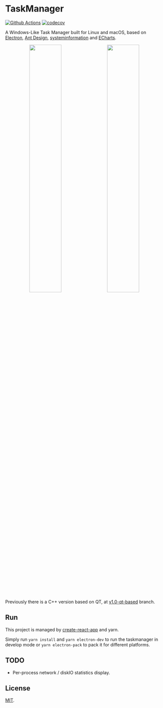 # TaskManager 

[![Github Actions](https://github.com/yxwangcs/taskmanager/workflows/build/badge.svg)](https://github.com/yxwangcs/taskmanager/actions?query=branch%3Amain) [![codecov](https://codecov.io/gh/yxwangcs/taskmanager/branch/main/graph/badge.svg)](https://codecov.io/gh/yxwangcs/taskmanager)

A Windows-Like Task Manager built for Linux and macOS, based on [Electron](https://electronjs.org/), [Ant Design](https://ant.design/), [systeminformation](https://www.npmjs.com/package/systeminformation) and [ECharts](https://www.echartsjs.com/en/index.html).

<p float="left" align="center">
  <img src="https://github.com/yxwangcs/taskmanager/raw/main/screenshots/1.png" width="45%" />
  &emsp;
  <img src="https://github.com/yxwangcs/taskmanager/raw/main/screenshots/2.png" width="45%" /> 
  
</p>

Previously there is a C++ version based on QT, at [v1.0-qt-based](https://github.com/yxwangcs/taskmanager/tree/v1.0-qt-based) branch.

## Run
This project is managed by [create-react-app](https://reactjs.org/docs/create-a-new-react-app.html#create-react-app) and yarn. 

Simply run `yarn install` and `yarn electron-dev` to run the taskmanager in develop mode or `yarn electron-pack` to pack it for different platforms.

## TODO

* Per-process network / diskIO statistics display.

## License
[MIT](https://github.com/yxwangcs/taskmanager/blob/master/LICENSE).
